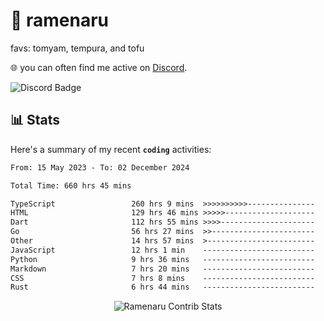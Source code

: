 # 🍜 ramenaru
favs: tomyam, tempura, and tofu

🌐 you can often find me active on [Discord](https://discordapp.com/users/503291004200157185).

![Discord Badge](https://dcbadge.vercel.app/api/shield/503291004200157185)

## 📊 Stats

Here's a summary of my recent **`coding`** activities:

<!--START_SECTION:waka-->

```txt
From: 15 May 2023 - To: 02 December 2024

Total Time: 660 hrs 45 mins

TypeScript                 260 hrs 9 mins  >>>>>>>>>>---------------   39.37 %
HTML                       129 hrs 46 mins >>>>>--------------------   19.64 %
Dart                       112 hrs 55 mins >>>>---------------------   17.09 %
Go                         56 hrs 27 mins  >>-----------------------   08.54 %
Other                      14 hrs 57 mins  >------------------------   02.26 %
JavaScript                 12 hrs 1 min    -------------------------   01.82 %
Python                     9 hrs 36 mins   -------------------------   01.46 %
Markdown                   7 hrs 20 mins   -------------------------   01.11 %
CSS                        7 hrs 8 mins    -------------------------   01.08 %
Rust                       6 hrs 44 mins   -------------------------   01.02 %
```

<!--END_SECTION:waka-->

<div style="text-align: center;">
   <img align="center" src="https://github-readme-streak-stats.herokuapp.com/?user=Ramenaru&theme=dark&card_width=520" alt="Ramenaru Contrib Stats" />
</div>

